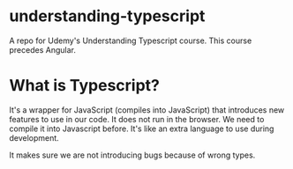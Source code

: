 # understanding-typescript
A repo for Udemy's Understanding Typescript course. This course precedes Angular.

# What is Typescript?
It's a wrapper for JavaScript (compiles into JavaScript) that introduces new features to use in our code.
It does not run in the browser. We need to compile it into Javascript before. It's like an extra language to 
use during development.

It makes sure we are not introducing bugs because of wrong types.